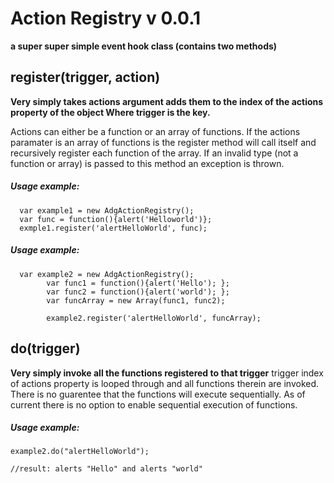 Action Registry v 0.0.1
==============

**a super super simple event hook class (contains two methods)**


## register(trigger, action)

**Very simply takes actions argument adds them to the index of the actions property of the object Where trigger is the key.**

Actions can either be a function or an array of functions. If the actions paramater is an array of functions is the register method will call itself and recursively register each function of the array. If an invalid type (not a function or array) is passed to this method an exception is thrown.

##### Usage example:

	  var example1 = new AdgActionRegistry();
	  var func = function(){alert('Helloworld')};
	  exmple1.register('alertHelloWorld', func);
	  
	  
##### Usage example:

	  var example2 = new AdgActionRegistry();
            var func1 = function(){alert('Hello'); };
            var func2 = function(){alert('world'); };
            var funcArray = new Array(func1, func2);
            
            example2.register('alertHelloWorld', funcArray);

## do(trigger)
**Very simply invoke all the functions registered to that trigger**
trigger index of actions property is looped through and all functions therein are invoked. There is no guarentee that the functions will execute sequentially.  As of current there is no option to enable sequential execution of functions.
##### Usage example:
	
	example2.do("alertHelloWorld");
	
	//result: alerts "Hello" and alerts "world"